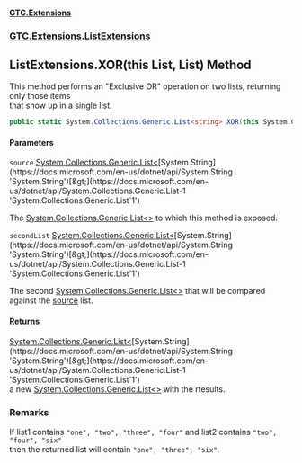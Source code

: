 #### [GTC.Extensions](GTC.Extensions.md 'GTC.Extensions')
### [GTC.Extensions](GTC.Extensions.md#GTC.Extensions 'GTC.Extensions').[ListExtensions](GTC.Extensions.md#GTC.Extensions.ListExtensions 'GTC.Extensions.ListExtensions')

## ListExtensions.XOR(this List<string>, List<string>) Method

This method performs an "Exclusive OR" operation on two lists, returning only those items  
that show up in a single list.

```csharp
public static System.Collections.Generic.List<string> XOR(this System.Collections.Generic.List<string> source, System.Collections.Generic.List<string> secondList);
```
#### Parameters

<a name='GTC.Extensions.ListExtensions.XOR(thisSystem.Collections.Generic.List_string_,System.Collections.Generic.List_string_).source'></a>

`source` [System.Collections.Generic.List&lt;](https://docs.microsoft.com/en-us/dotnet/api/System.Collections.Generic.List-1 'System.Collections.Generic.List`1')[System.String](https://docs.microsoft.com/en-us/dotnet/api/System.String 'System.String')[&gt;](https://docs.microsoft.com/en-us/dotnet/api/System.Collections.Generic.List-1 'System.Collections.Generic.List`1')

The [System.Collections.Generic.List&lt;&gt;](https://docs.microsoft.com/en-us/dotnet/api/System.Collections.Generic.List-1 'System.Collections.Generic.List`1') to which this method is exposed.

<a name='GTC.Extensions.ListExtensions.XOR(thisSystem.Collections.Generic.List_string_,System.Collections.Generic.List_string_).secondList'></a>

`secondList` [System.Collections.Generic.List&lt;](https://docs.microsoft.com/en-us/dotnet/api/System.Collections.Generic.List-1 'System.Collections.Generic.List`1')[System.String](https://docs.microsoft.com/en-us/dotnet/api/System.String 'System.String')[&gt;](https://docs.microsoft.com/en-us/dotnet/api/System.Collections.Generic.List-1 'System.Collections.Generic.List`1')

The second [System.Collections.Generic.List&lt;&gt;](https://docs.microsoft.com/en-us/dotnet/api/System.Collections.Generic.List-1 'System.Collections.Generic.List`1') that will be compared against the [source](ListExtensions.XOR(thisList_string_,List_string_).md#GTC.Extensions.ListExtensions.XOR(thisSystem.Collections.Generic.List_string_,System.Collections.Generic.List_string_).source 'GTC.Extensions.ListExtensions.XOR(this System.Collections.Generic.List<string>, System.Collections.Generic.List<string>).source') list.

#### Returns
[System.Collections.Generic.List&lt;](https://docs.microsoft.com/en-us/dotnet/api/System.Collections.Generic.List-1 'System.Collections.Generic.List`1')[System.String](https://docs.microsoft.com/en-us/dotnet/api/System.String 'System.String')[&gt;](https://docs.microsoft.com/en-us/dotnet/api/System.Collections.Generic.List-1 'System.Collections.Generic.List`1')  
a new [System.Collections.Generic.List&lt;&gt;](https://docs.microsoft.com/en-us/dotnet/api/System.Collections.Generic.List-1 'System.Collections.Generic.List`1') with the rtesults.

### Remarks
If list1 contains `"one", "two", "three", "four"` and list2 contains `"two", "four", "six"`  
then the returned list will contain `"one", "three", "six"`.